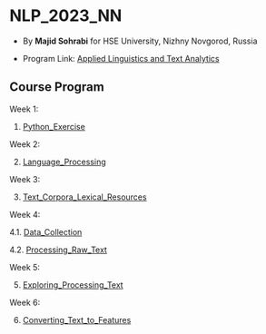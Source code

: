 # NLP_2023_NN

- By **Majid Sohrabi** for HSE University, Nizhny Novgorod, Russia

- Program Link: [Applied Linguistics and Text Analytics](https://nnov.hse.ru/en/ma/appling/)

## Course Program

Week 1:

  1. [Python_Exercise](Week_1/Python_Exercise.ipynb)

Week 2:

  2. [Language_Processing](Week_2/Week02_language_processing_(NN).ipynb)

Week 3:

  3. [Text_Corpora_Lexical_Resources](Week_3/Week_3_Corpora_Lexical_Resources.ipynb)

Week 4:

  4.1. [Data_Collection](Week_4/Week_4.1_Data_Collection.ipynb)
  
  4.2. [Processing_Raw_Text](Week_4/Week_4.2_Processing_Raw_Text.ipynb)

Week 5:

  5. [Exploring_Processing_Text](Week_5/Week_5_Exploring_Processing_Text.ipynb)

Week 6:

  6. [Converting_Text_to_Features](Week_6/Week_6_Converting_Text_to_Features.ipynb)
